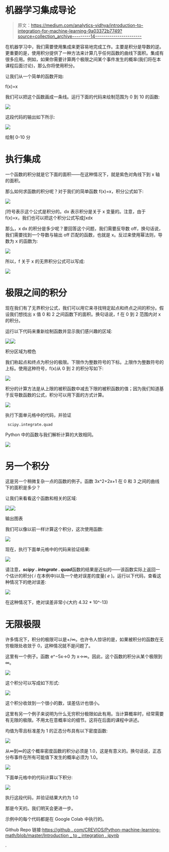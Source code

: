# 机器学习集成导论

> 原文：<https://medium.com/analytics-vidhya/introduction-to-integration-for-machine-learning-9a03372b7749?source=collection_archive---------14----------------------->

在机器学习中，我们需要使用集成来更容易地完成工作。主要是积分是导数的逆。更重要的是，使用积分提供了一种方法来计算几乎任何函数的曲线下面积。集成有很多应用。例如，如果你需要计算两个极限之间某个事件发生的概率(我们将在本课程后面讨论)，那么你将使用积分。

让我们从一个简单的函数开始:

f(x)=x

我们可以把这个函数画成一条线。运行下面的代码来绘制范围为 0 到 10 的函数:

![](img/750d597e8df416d545a18c7bfe8e6f21.png)

这段代码的输出如下所示:

![](img/fe7bb887422f62dfa2d2dc1c60242b24.png)

绘制 0-10 分

# 执行集成

一个函数的积分就是它下面的面积——在这种情况下，就是紫色对角线下到 x 轴的面积。

那么如何求函数的积分呢？对于我们的简单函数 f(x)=x，积分公式如下:

![](img/51988b296b7fc54ca1e7581929c7eee1.png)

∫符号表示这个公式是积分的。dx 表示积分是关于 x 变量的。注意，由于 f(x)=x，我们也可以把这个积分公式写成∫xdx

那么，x dx 的积分是多少呢？要回答这个问题，我们需要反导数 off，换句话说，我们需要找到一个导数与输出 off 匹配的函数，也就是 x。反过来使用幂法则，导数为 x 的函数为:

![](img/9bc477700e0cb1d1fcda6a7b1ddebd10.png)

所以，f 关于 x 的无界积分公式可以写成:

![](img/d727c67d987b5d67a267a87fc612ed53.png)

# 极限之间的积分

现在我们有了无界积分公式，我们可以用它来寻找特定起点和终点之间的积分。假设我们想找出 x 值 0 和 2 之间函数下的面积。换句话说，f 在 0 到 2 范围内对 x 的积分。

运行以下代码来重新绘制函数并显示我们感兴趣的区域:

![](img/dc9a819daf78a7e650751f2dc8204700.png)![](img/24c9cb8064bc2c1cad9fa78941ee0d35.png)

积分区域为橙色

我们称起点和终点为积分的极限。下限作为整数符号的下标。上限作为整数符号的上标。使用这种符号，f(x)从 0 到 2 的积分写如下:

![](img/dec96370ad7743f57c6f4ce4f8f24eeb.png)

积分的计算方法是从上限的被积函数中减去下限的被积函数的值；因为我们知道基于反导数函数的公式，积分可以用下面的方式计算。

![](img/9e6cf735c0047528c12388598beba21f.png)

执行下面单元格中的代码，并验证

```
 scipy.integrate.quad 
```

Python 中的函数与我们解析计算的大致相同。

![](img/b76c21544ebed6c8563a431494c0ce6f.png)

# 另一个积分

这是另一个稍微复杂一点的函数的例子。函数 3x^2+2x+1 在 0 和 3 之间的曲线下的面积是多少？

让我们来看看这个函数和相关的区域:

![](img/d7cc4067af069fe1b2ea90a7c95067b6.png)![](img/69c4c573f7b64cc714eb8ad8e4376155.png)

输出图表

我们可以像以前一样计算这个积分，这次使用函数:

![](img/65becf6bcc0323e4f1d9cae80122ed30.png)

现在，执行下面单元格中的代码来验证结果:

![](img/94ddcc205f62964d034f1d9fdce68cba.png)

请注意，***scipy . integrate . quad***函数的结果是近似的——该函数实际上返回一个估计的积分( *i* 在本例中)以及一个绝对误差的度量( *e* )。运行以下代码，查看这种情况下的绝对误差:

![](img/063c9053901f70e756aa84e25188fc96.png)

在这种情况下，绝对误差非常小(大约 4.32 * 10^-13)

# 无限极限

许多情况下，积分的极限可以是+/∞。也许令人惊讶的是，如果被积分的函数在无穷极限处收敛于 0，这种情况就不是问题了。

这里有一个例子。函数 e^−5x→0 为 x→∞。因此，这个函数的积分从某个极限到∞。

![](img/b908492e19bc7549aa6d4aeac6ef2a21.png)

这个积分可以写成如下形式:

![](img/283e1fff4be338a9070d080ee7356f7b.png)

这个积分收敛到一个很小的数，误差估计也很小。

这里有另一个例子来说明为什么无穷积分极限如此有用。当计算概率时，经常需要有无限的极限。不用太在意概率论的细节。这将在后面的课程中讲述。

均值为零且标准差为 1 的正态分布具有以下密度函数:

![](img/e7b733866d92cd49f855fcad7fda088a.png)

从∞到∞的这个概率密度函数的积分必须是 1.0，这是有意义的。换句话说，正态分布事件在所有可能值下发生的概率必须为 1.0。

![](img/d595b8ef0b2b64d9a31618dac583b8bd.png)

下面单元格中的代码计算以下积分:

![](img/fb8523ae94e5837229dd86341c298390.png)

执行这段代码，并验证结果大约为 1.0

那是今天的。我们明天会更进一步。

示例中的每个代码都是在 Google Colab 中执行的。

Github Repo 链接:[https://github . com/CREVIOS/Python-machine-learning-math/blob/master/Introduction _ to _ integration . ipynb](https://github.com/CREVIOS/Python-machine-learning-math/blob/master/Introduction_to_Integration.ipynb)

.